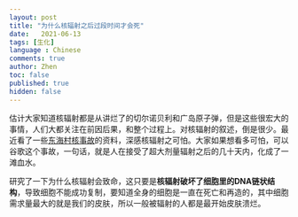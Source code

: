 ```yaml
---
layout: post
title: "为什么核辐射之后过段时间才会死"
date:   2021-06-13
tags: [生化]
language : Chinese
comments: true
author: Zhen
toc: false
published: true
hidden: false
---
```

估计大家知道核辐射都是从讲烂了的切尔诺贝利和广岛原子弹，但是这些很宏大的事情，人们大都关注在前因后果，和整个过程上。对核辐射的叙述，倒是很少。最近看了一些[东海村核事故](https://zh.wikipedia.org/wiki/%E6%9D%B1%E6%B5%B7%E6%9D%91JCO%E8%87%A8%E7%95%8C%E4%BA%8B%E6%95%85)的资料，深感核辐射之可怕。大家如果想看多可怕，可以谷歌这个事故，一句话，就是人在接受了超大剂量辐射之后的几十天内，化成了一滩血水。

研究了一下为什么核辐射会致命，这只要是**核辐射破坏了细胞里的DNA链状结构**，导致细胞不能成功复制，要知道全身的细胞是一直在死亡和再造的，其中细胞需求量最大的就是我们的皮肤，所以一般被辐射的人都是最开始皮肤溃烂。
<!--stackedit_data:
eyJoaXN0b3J5IjpbLTU5MjkyNzM4NSwyMTQ3MDU4NDQ3LDExMz
A0MjUxMzVdfQ==
-->